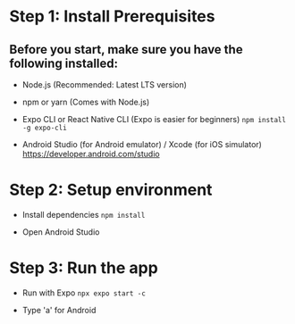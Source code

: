 # Step 1: Install Prerequisites

## Before you start, make sure you have the following installed:
- Node.js (Recommended: Latest LTS version)

- npm or yarn (Comes with Node.js)

- Expo CLI or React Native CLI (Expo is easier for beginners)
`npm install -g expo-cli`

- Android Studio (for Android emulator) / Xcode (for iOS simulator)
https://developer.android.com/studio

# Step 2: Setup environment
- Install dependencies
`npm install`

- Open Android Studio

# Step 3: Run the app
- Run with Expo
`npx expo start -c`

- Type 'a' for Android
